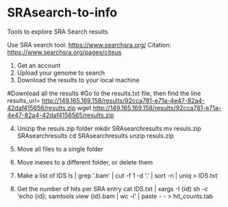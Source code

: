 # SRAsearch-to-info
Tools to explore SRA Search results

Use SRA search tool: https://www.searchsra.org/
Citation: https://www.searchsra.org/pages/citeus

1. Get an account
2. Upload your genome to search
3. Download the results to your local machine

#Download all the results
#Go to the results.txt file, then find the line results_url= http://149.165.169.158/results/92cca781-e71a-4e47-82a4-42daf415656/results.zip
wget http://149.165.169.158/results/92cca781-e71a-4e47-82a4-42daf4156565/results.zip

4. Unizip the resuls.zip folder
mkdir SRAsearchresults
mv resuls.zip SRAsearchresults
cd SRAsearchresults
unzip resuls.zip

5. Move all files to a single folder

6. Move inexes to a different folder, or delete them

7. Make a list of IDS 
ls | grep '.bam' | cut -f 1 -d '.' | sort -n | uniq > IDS.txt

8. Get the number of hits per SRA entry
cat IDS.txt | xargs -I {id} sh -c 'echo {id}; samtools view {id}.bam | wc -l' | paste - - > hit_counts.tab

